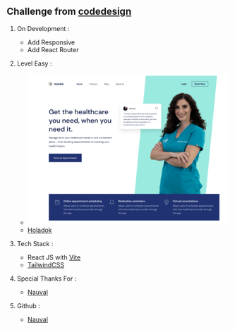 ## Challenge from [codedesign](https://codedesign.dev/)

1. On Development :

   - Add Responsive
   - Add React Router

1. Level Easy :

   - ![holadok](https://github.com/andi-faizal94/holadok/blob/main/src/assets/holadok.png)
   - [Holadok](https://codedesign.dev/challenge/holadok)

1. Tech Stack :

   - React JS with [Vite](https://vitejs.dev/guide)
   - [TailwindCSS](https://tailwindcss.com/)

1. Special Thanks For :

   - [Nauval](https://twitter.com/mhdnauvalazhar)

1. Github :

   - [Nauval](https://github.com/nauvalazhar)
